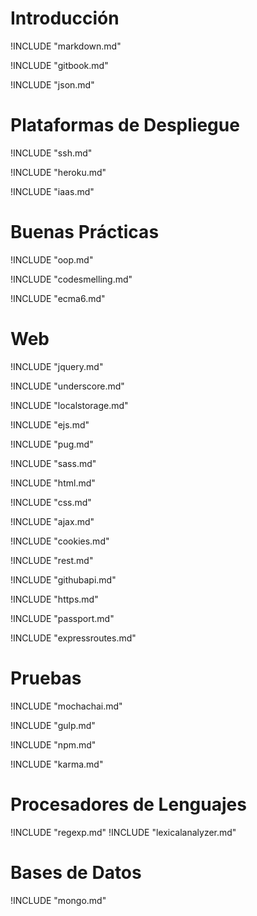 # Introducción

!INCLUDE "markdown.md"

!INCLUDE "gitbook.md"

!INCLUDE "json.md"

# Plataformas de Despliegue

!INCLUDE "ssh.md"

!INCLUDE "heroku.md"

!INCLUDE "iaas.md"


# Buenas Prácticas

!INCLUDE "oop.md"

!INCLUDE "codesmelling.md"

!INCLUDE "ecma6.md"

# Web

!INCLUDE "jquery.md"

!INCLUDE "underscore.md"

!INCLUDE "localstorage.md"

!INCLUDE "ejs.md"

!INCLUDE "pug.md"

!INCLUDE "sass.md"

!INCLUDE "html.md"

!INCLUDE "css.md"

!INCLUDE "ajax.md"

!INCLUDE "cookies.md"

!INCLUDE "rest.md"

!INCLUDE "githubapi.md"

!INCLUDE "https.md"

!INCLUDE "passport.md"

!INCLUDE "expressroutes.md"

# Pruebas

!INCLUDE "mochachai.md"

!INCLUDE "gulp.md"

!INCLUDE "npm.md"

!INCLUDE "karma.md"


# Procesadores de Lenguajes

!INCLUDE "regexp.md"
!INCLUDE "lexicalanalyzer.md"

# Bases de Datos

!INCLUDE "mongo.md"
